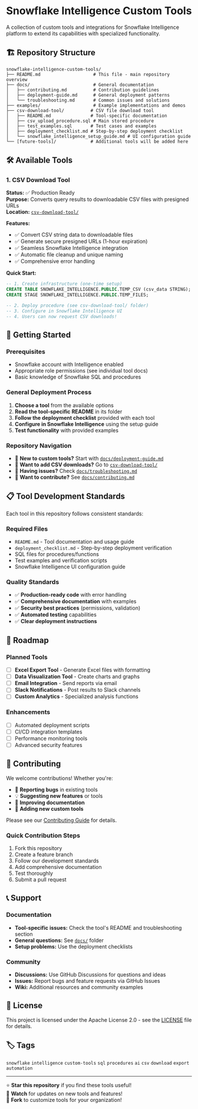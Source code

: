 # Snowflake Intelligence Custom Tools

A collection of custom tools and integrations for Snowflake Intelligence platform to extend its capabilities with specialized functionality.

## 🏗️ Repository Structure

```
snowflake-intelligence-custom-tools/
├── README.md                    # This file - main repository overview
├── docs/                        # General documentation
│   ├── contributing.md          # Contribution guidelines
│   ├── deployment-guide.md      # General deployment patterns
│   └── troubleshooting.md       # Common issues and solutions
├── examples/                    # Example implementations and demos
├── csv-download-tool/          # CSV file download tool
│   ├── README.md               # Tool-specific documentation
│   ├── csv_upload_procedure.sql # Main stored procedure
│   ├── test_examples.sql       # Test cases and examples
│   ├── deployment_checklist.md # Step-by-step deployment checklist
│   └── snowflake_intelligence_setup_guide.md # UI configuration guide
└── [future-tools]/             # Additional tools will be added here
```

## 🛠️ Available Tools

### 1. CSV Download Tool
**Status:** ✅ Production Ready  
**Purpose:** Converts query results to downloadable CSV files with presigned URLs  
**Location:** [`csv-download-tool/`](./csv-download-tool/)

**Features:**
- ✅ Convert CSV string data to downloadable files
- ✅ Generate secure presigned URLs (1-hour expiration)
- ✅ Seamless Snowflake Intelligence integration
- ✅ Automatic file cleanup and unique naming
- ✅ Comprehensive error handling

**Quick Start:**
```sql
-- 1. Create infrastructure (one-time setup)
CREATE TABLE SNOWFLAKE_INTELLIGENCE.PUBLIC.TEMP_CSV (csv_data STRING);
CREATE STAGE SNOWFLAKE_INTELLIGENCE.PUBLIC.TEMP_FILES;

-- 2. Deploy procedure (see csv-download-tool/ folder)
-- 3. Configure in Snowflake Intelligence UI
-- 4. Users can now request CSV downloads!
```

## 🚀 Getting Started

### Prerequisites
- Snowflake account with Intelligence enabled
- Appropriate role permissions (see individual tool docs)
- Basic knowledge of Snowflake SQL and procedures

### General Deployment Process

1. **Choose a tool** from the available options
2. **Read the tool-specific README** in its folder
3. **Follow the deployment checklist** provided with each tool
4. **Configure in Snowflake Intelligence** using the setup guide
5. **Test functionality** with provided examples

### Repository Navigation

- 📖 **New to custom tools?** Start with [`docs/deployment-guide.md`](./docs/deployment-guide.md)
- 🎯 **Want to add CSV downloads?** Go to [`csv-download-tool/`](./csv-download-tool/)
- 🔧 **Having issues?** Check [`docs/troubleshooting.md`](./docs/troubleshooting.md)
- 🤝 **Want to contribute?** See [`docs/contributing.md`](./docs/contributing.md)

## 📋 Tool Development Standards

Each tool in this repository follows consistent standards:

### Required Files
- `README.md` - Tool documentation and usage guide
- `deployment_checklist.md` - Step-by-step deployment verification
- SQL files for procedures/functions
- Test examples and verification scripts
- Snowflake Intelligence UI configuration guide

### Quality Standards
- ✅ **Production-ready code** with error handling
- ✅ **Comprehensive documentation** with examples
- ✅ **Security best practices** (permissions, validation)
- ✅ **Automated testing** capabilities
- ✅ **Clear deployment instructions**

## 🔮 Roadmap

### Planned Tools
- [ ] **Excel Export Tool** - Generate Excel files with formatting
- [ ] **Data Visualization Tool** - Create charts and graphs
- [ ] **Email Integration** - Send reports via email
- [ ] **Slack Notifications** - Post results to Slack channels
- [ ] **Custom Analytics** - Specialized analysis functions

### Enhancements
- [ ] Automated deployment scripts
- [ ] CI/CD integration templates
- [ ] Performance monitoring tools
- [ ] Advanced security features

## 🤝 Contributing

We welcome contributions! Whether you're:
- 🐛 **Reporting bugs** in existing tools
- 💡 **Suggesting new features** or tools
- 🔧 **Improving documentation**
- 🚀 **Adding new custom tools**

Please see our [Contributing Guide](./docs/contributing.md) for details.

### Quick Contribution Steps
1. Fork this repository
2. Create a feature branch
3. Follow our development standards
4. Add comprehensive documentation
5. Test thoroughly
6. Submit a pull request

## 📞 Support

### Documentation
- **Tool-specific issues:** Check the tool's README and troubleshooting section
- **General questions:** See [`docs/`](./docs/) folder
- **Setup problems:** Use the deployment checklists

### Community
- **Discussions:** Use GitHub Discussions for questions and ideas
- **Issues:** Report bugs and feature requests via GitHub Issues
- **Wiki:** Additional resources and community examples

## 📄 License

This project is licensed under the Apache License 2.0 - see the [LICENSE](LICENSE) file for details.

## 🏷️ Tags

`snowflake` `intelligence` `custom-tools` `sql` `procedures` `ai` `csv` `download` `export` `automation`

---

⭐ **Star this repository** if you find these tools useful!  
🔔 **Watch** for updates on new tools and features!  
🍴 **Fork** to customize tools for your organization!

